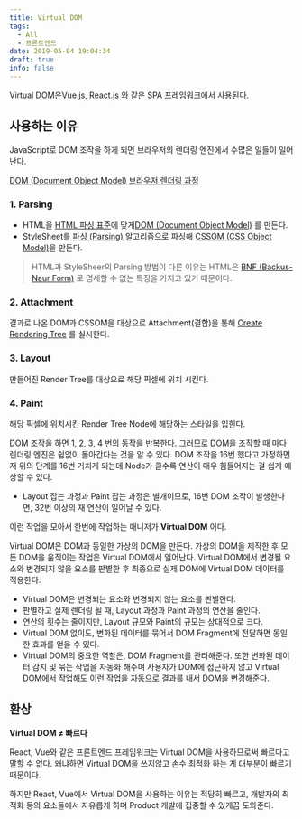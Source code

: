 ```yaml
---
title: Virtual DOM
tags:
  - All
  - 프론트엔드
date: 2019-05-04 19:04:34
draft: true
info: false
---
```


Virtual DOM은[Vue.js](https://www.notion.so/a0a34ea8-52ad-44f8-b109-8ae1fb33bda1), [React.js](https://www.notion.so/a4b13e25-b67a-40af-87d3-c084a29c895c) 와 같은 SPA 프레임워크에서 사용된다.

## 사용하는 이유

JavaScript로 DOM 조작을 하게 되면 브라우저의 렌더링 엔진에서 수많은 일들이 일어난다.

[DOM (Document Object Model)](https://www.notion.so/05b2fa44-e433-4bb2-9fc3-cd59110f6ddb) [브라우저 렌더링 과정](https://www.notion.so/f83ac03f-8261-4f78-82a2-7d415fb9eda2)

### 1. Parsing

- HTML을 [HTML 파싱 표준](https://html.spec.whatwg.org/multipage/parsing.html)에 맞게[DOM (Document Object Model)](https://www.notion.so/05b2fa44-e433-4bb2-9fc3-cd59110f6ddb) 를 만든다.
- StyleSheet를 [파싱 (Parsing)](https://www.notion.so/d21964c0-2af1-4b48-9719-94872efa722b) 알고리즘으로 파싱해 [CSSOM (CSS Object Model)](https://www.notion.so/66bd0de6-0972-4fd9-a82f-f557c172ea1b)을 만든다.

> HTML과 StyleSheer의 Parsing 방법이 다른 이유는 HTML은 [BNF (Backus-Naur Form)](https://www.notion.so/97878963-961a-4ae6-b6d4-40849fb33020) 로 명세할 수 없는 특징을 가지고 있기 때문이다.

### 2. Attachment

결과로 나온 DOM과 CSSOM을 대상으로 Attachment(결합)을 통해 [Create Rendering Tree](https://www.notion.so/0ee913e6-9ebe-44c5-821f-f43d1869fa59) 를 실시한다.

### 3. Layout

만들어진 Render Tree를 대상으로 해당 픽셀에 위치 시킨다.

### 4. Paint

해당 픽셀에 위치시킨 Render Tree Node에 해당하는 스타일을 입힌다.

DOM 조작을 하면 1, 2, 3, 4 번의 동작을 반복한다. 그러므로 DOM을 조작할 때 마다 렌더링 엔진은 쉼없이 돌아간다는 것을 알 수 있다. DOM 조작을 16번 했다고 가정하면 저 위의 단계를 16번 거치게 되는데 Node가 클수록 연산이 매우 힘들어지는 걸 쉽게 예상할 수 있다.

- Layout 잡는 과정과 Paint 잡는 과정은 별개이므로, 16번 DOM 조작이 발생한다면, 32번 이상의 재 연산이 일어날 수 있다.

이런 작업을 모아서 한번에 작업하는 매니저가 **Virtual DOM** 이다.

Virtual DOM은 DOM과 동일한 가상의 DOM을 만든다. 가상의 DOM을 제작한 후 모든 DOM을 움직이는 작업은 Virtual DOM에서 일어난다. Virtual DOM에서 변경될 요소와 변경되지 않을 요소를 판별한 후 최종으로 실제 DOM에 Virtual DOM 데이터를 적용한다.

- Virtual DOM은 변경되는 요소와 변경되지 않는 요소를 판별한다.
- 판별하고 실제 렌더링 될 때, Layout 과정과 Paint 과정의 연산을 줄인다.
- 연산의 횟수는 줄이지만, Layout 규모와 Paint의 규모는 상대적으로 크다.
- Virtual DOM 없이도, 변화된 데이터를 묶어서 DOM Fragment에 전달하면 동일한 효과를 얻을 수 있다.
- Virtual DOM의 중요한 역할은, DOM Fragment를 관리해준다. 또한 변화된 데이터 감지 및 묶는 작업을 자동화 해주며 사용자가 DOM에 접근하지 않고 Virtual DOM에서 작업해도 이런 작업을 자동으로 결과를 내서 DOM을 변경해준다.

## 환상

**Virtual DOM ≠ 빠르다**

React, Vue와 같은 프론트엔드 프레임워크는 Virtual DOM을 사용하므로써 빠르다고 말할 수 없다. 왜냐하면 Virtual DOM을 쓰지않고 손수 최적화 하는 게 대부분이 빠르기 때문이다.

하지만 React, Vue에서 Virtual DOM을 사용하는 이유는 적당히 빠르고, 개발자의 최적화 등의 요소들에서 자유롭게 하며 Product 개발에 집중할 수 있게끔 도와준다.
